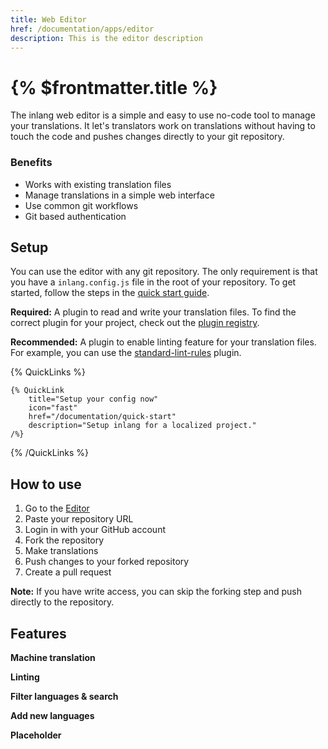 ```yaml
---
title: Web Editor
href: /documentation/apps/editor
description: This is the editor description
---
```


# {% $frontmatter.title %}

The inlang web editor is a simple and easy to use no-code tool to manage your translations. It let's translators work on translations without having to touch the code and pushes changes directly to your git repository.

### Benefits

- Works with existing translation files
- Manage translations in a simple web interface
- Use common git workflows
- Git based authentication

## Setup

You can use the editor with any git repository. The only requirement is that you have a `inlang.config.js` file in the root of your repository. To get started, follow the steps in the [quick start guide](/documentation/quick-start).

**Required:**
A plugin to read and write your translation files. To find the correct plugin for your project, check out the [plugin registry](/documentation/plugins/registry).

**Recommended:**
A plugin to enable linting feature for your translation files. For example, you can use the [standard-lint-rules](https://github.com/inlang/plugin-standard-lint-rules) plugin.

{% QuickLinks %}

    {% QuickLink
        title="Setup your config now"
        icon="fast"
        href="/documentation/quick-start"
        description="Setup inlang for a localized project."
    /%}

{% /QuickLinks %}

## How to use

1. Go to the [Editor](https://inlang.com/editor)
2. Paste your repository URL
3. Login in with your GitHub account
4. Fork the repository
5. Make translations
6. Push changes to your forked repository
7. Create a pull request

**Note:** If you have write access, you can skip the forking step and push directly to the repository.

## Features

**Machine translation**

**Linting**

**Filter languages & search**

**Add new languages**

**Placeholder**

